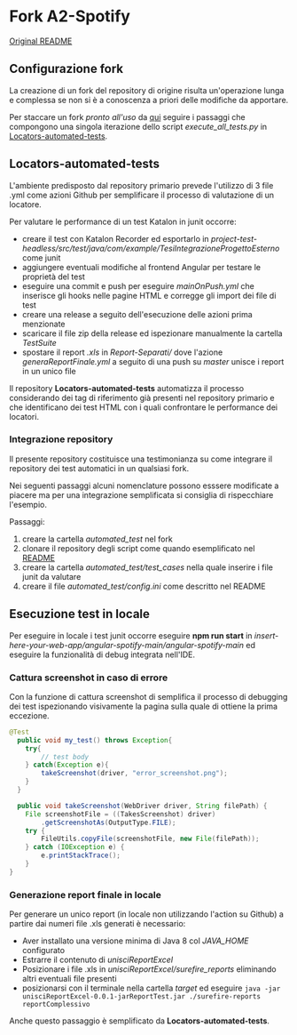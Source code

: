 # Fork A2-Spotify

[Original README](https://github.com/reverse-unina/A2-Spotify)

## Configurazione fork
La creazione di un fork del repository di origine risulta un'operazione lunga e complessa se non si è a conoscenza a priori delle modifiche da apportare.

Per staccare un fork _pronto all'uso_ da [qui](https://github.com/reverse-unina/A2-Spotify) seguire i passaggi che compongono una singola iterazione dello script _execute_all_tests.py_ in [Locators-automated-tests](https://github.com/ares-17/locators-automated-tests).

## Locators-automated-tests
L'ambiente predisposto dal repository primario prevede l'utilizzo di 3 file .yml come azioni Github per semplificare il processo di valutazione di un locatore.

Per valutare le performance di un test Katalon in junit occorre:
- creare il test con Katalon Recorder ed esportarlo in _project-test-headless/src/test/java/com/example/TesiIntegrazioneProgettoEsterno_ come junit
- aggiungere eventuali modifiche al frontend Angular per testare le proprietà del test
- eseguire una commit e push per eseguire _mainOnPush.yml_ che inserisce gli hooks nelle pagine HTML e corregge gli import dei file di test
- creare una release a seguito dell'esecuzione delle azioni prima menzionate
- scaricare il file zip della release ed ispezionare manualmente la cartella _TestSuite_
- spostare il report _.xls_ in _Report-Separati/_ dove l'azione _generaReportFinale.yml_ a seguito di una push su _master_ unisce i report in un unico file

Il repository **Locators-automated-tests** automatizza il processo considerando dei tag di riferimento già presenti nel repository primario e che identificano dei test HTML con i quali confrontare le performance dei locatori.

### Integrazione repository
Il presente repository costituisce una testimonianza su come integrare il repository dei test automatici in un qualsiasi fork.

Nei seguenti passaggi alcuni nomenclature possono esssere modificate a piacere ma per una integrazione semplificata si consiglia di rispecchiare l'esempio.

Passaggi:
1. creare la cartella _automated\_test_ nel fork
2. clonare il repository degli script come quando esemplificato nel [README](https://github.com/ares-17/locators-automated-tests)
3. creare la cartella _automated\_test/test\_cases_ nella quale inserire i file junit da valutare
4. creare il file _automated\_test/config.ini_ come descritto nel README

## Esecuzione test in locale
Per eseguire in locale i test junit occorre eseguire **npm run start** in _insert-here-your-web-app/angular-spotify-main/angular-spotify-main_ ed eseguire la funzionalità di debug integrata nell'IDE.

### Cattura screenshot in caso di errore
Con la funzione di cattura screenshot di semplifica il processo di debugging dei test ispezionando visivamente la pagina sulla quale di ottiene la prima eccezione.

```java
@Test
  public void my_test() throws Exception{
    try{
        // test body
    } catch(Exception e){
        takeScreenshot(driver, "error_screenshot.png");
    }
  }

  public void takeScreenshot(WebDriver driver, String filePath) {
    File screenshotFile = ((TakesScreenshot) driver)
        .getScreenshotAs(OutputType.FILE);
    try {
        FileUtils.copyFile(screenshotFile, new File(filePath));
    } catch (IOException e) {
        e.printStackTrace();
    }
}
```
### Generazione report finale in locale
Per generare un unico report (in locale non utilizzando l'action su Github) a partire dai numeri file .xls generati è necessario:
- Aver installato una versione minima di Java 8 col _JAVA_HOME_ configurato
- Estrarre il contenuto di _unisciReportExcel_
- Posizionare i file .xls in _unisciReportExcel/surefire_reports_ eliminando altri eventuali file presenti
- posizionarsi con il terminale nella cartella _target_ ed eseguire `java -jar unisciReportExcel-0.0.1-jarReportTest.jar ./surefire-reports reportComplessivo`

Anche questo passaggio è semplificato da **Locators-automated-tests**.